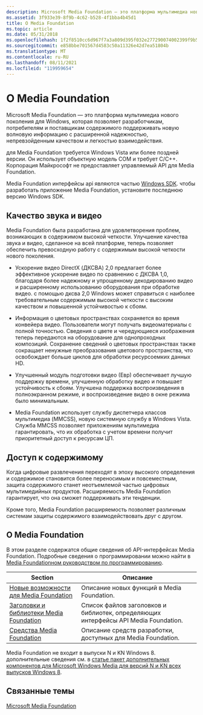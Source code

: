 ```yaml
---
description: Microsoft Media Foundation — это платформа мультимедиа нового поколения для Windows, которая позволяет разработчикам, потребителям и поставщикам содержимого поддерживать новую волновую информацию с расширенной надежностью, непревзойденным качеством и легкостью взаимодействия.
ms.assetid: 3f933e39-8f9b-4c62-b528-4f1bba4b45d1
title: О Media Foundation
ms.topic: article
ms.date: 05/31/2018
ms.openlocfilehash: 1f2f8510cc6d967f7a3a809d395f032e277290074002399f9b54e6c54025c312
ms.sourcegitcommit: e858bbe701567d4583c50a11326e42d7ea51804b
ms.translationtype: MT
ms.contentlocale: ru-RU
ms.lasthandoff: 08/11/2021
ms.locfileid: "119959654"
---
```

# <a name="about-media-foundation"></a>О Media Foundation

Microsoft Media Foundation — это платформа мультимедиа нового поколения для Windows, которая позволяет разработчикам, потребителям и поставщикам содержимого поддерживать новую волновую информацию с расширенной надежностью, непревзойденным качеством и легкостью взаимодействия.

для Media Foundation требуется Windows Vista или более поздней версии. Он использует объектную модель COM и требует C/C++. Корпорация Майкрософт не предоставляет управляемый API для Media Foundation.

Media Foundation интерфейсы api являются частью [Windows SDK](https://msdn.microsoft.com/windowsvista/bb980924.aspx). чтобы разработать приложение Media Foundation, установите последнюю версию Windows SDK.

## <a name="audio-and-video-quality"></a>Качество звука и видео

Media Foundation была разработана для удовлетворения проблем, возникающих в содержимом высокой четкости. Улучшение качества звука и видео, сделанное на всей платформе, теперь позволяет обеспечить превосходную работу с содержимым высокой четкости нового поколения.

-   Ускорение видео DirectX (ДКСВА) 2,0 предлагает более эффективное ускорение видео по сравнению с ДКСВА 1,0, благодаря более надежному и упрощенному декодированию видео и расширенному использованию оборудования при обработке видео. с помощью дксва 2,0 Windows может справиться с наиболее требовательным содержимым высокой четкости с высоким качеством и повышенной устойчивостью к сбоям.

-   Информация о цветовых пространствах сохраняется во время конвейера видео. Пользователи могут получать видеоматериалы с полной точностью. Сведения о цвете и чередующиеся изображения теперь передаются на оборудование для однопроходных композиций. Сохранение сведений о цветовых пространствах также сокращает ненужные преобразования цветового пространства, что освобождает больше циклов для обработки ресурсоемких данных HD.
-   Улучшенный модуль подготовки видео (Евр) обеспечивает лучшую поддержку времени, улучшенную обработку видео и повышает устойчивость к сбоям. Улучшена поддержка воспроизведения в полноэкранном режиме, и воспроизведение видео в окне режима было минимальным.
-   Media Foundation использует службу диспетчера классов мультимедиа (MMCSS), новую системную службу в Windows Vista. Служба MMCSS позволяет приложениям мультимедиа гарантировать, что их обработка с учетом времени получит приоритетный доступ к ресурсам ЦП.

## <a name="content-access"></a>Доступ к содержимому

Когда цифровые развлечения переходят в эпоху высокого определения и содержимое становится более переносимым и повсеместным, защита содержимого станет неотъемлемой частью цифровых мультимедийных продуктов. Расширяемость Media Foundation гарантирует, что она сможет поддерживать эти тенденции.

Кроме того, Media Foundation расширяемость позволяет различным системам защиты содержимого взаимодействовать друг с другом.

## <a name="about-media-foundation"></a>О Media Foundation

В этом разделе содержатся общие сведения об API-интерфейсах Media Foundation. Подробные сведения о программировании можно найти в [Media Foundationном руководством по программированию](media-foundation-programming-guide.md).



| Section                                                                              | Описание                                                               |
|--------------------------------------------------------------------------------------|---------------------------------------------------------------------------|
| [Новые возможности для Media Foundation](whats-new-for-media-foundation.md)                | Описание новых функций в Media Foundation.                               |
| [Заголовки и библиотеки Media Foundation](media-foundation-headers-and-libraries.md) | Список файлов заголовков и библиотек, определяющих интерфейсы API Media Foundation. |
| [Средства Media Foundation](media-foundation-tools.md)                                 | Описание средств разработки, доступных для Media Foundation.  |



 

Media Foundation не входит в выпуски N и KN Windows 8. дополнительные сведения см. в [статье пакет дополнительных компонентов для Microsoft Windows Media для версий N и KN всех выпусков Windows 8](https://support.microsoft.com/kb/2703761).

## <a name="related-topics"></a>Связанные темы

<dl> <dt>

[Microsoft Media Foundation](microsoft-media-foundation-sdk.md)
</dt> </dl>

 

 



